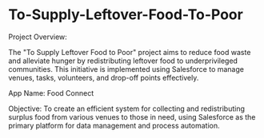 # To-Supply-Leftover-Food-To-Poor
Project Overview:

The "To Supply Leftover Food to Poor" project aims to reduce food waste and alleviate hunger by redistributing leftover food to underprivileged communities. This initiative is implemented using Salesforce to manage venues, tasks, volunteers, and drop-off points effectively.

App Name: Food Connect

Objective: To create an efficient system for collecting and redistributing surplus food from various venues to those in need, using Salesforce as the primary platform for data management and process automation.
